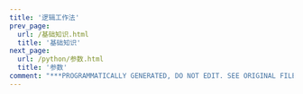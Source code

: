 ```yaml
---
title: '逻辑工作法'
prev_page:
  url: /基础知识.html
  title: '基础知识'
next_page:
  url: /python/参数.html
  title: '参数'
comment: "***PROGRAMMATICALLY GENERATED, DO NOT EDIT. SEE ORIGINAL FILES IN /content***"
---
```


